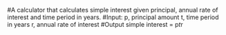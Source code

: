 #A calculator that calculates simple interest given principal, annual rate of interest and time period in years.
#Input:
   p, principal amount
   t, time period in years
   r, annual rate of interest
#Output
   simple interest = p*t*r
